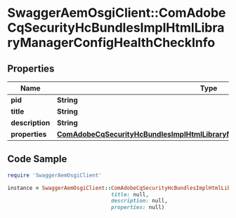 # SwaggerAemOsgiClient::ComAdobeCqSecurityHcBundlesImplHtmlLibraryManagerConfigHealthCheckInfo

## Properties

Name | Type | Description | Notes
------------ | ------------- | ------------- | -------------
**pid** | **String** |  | [optional] 
**title** | **String** |  | [optional] 
**description** | **String** |  | [optional] 
**properties** | [**ComAdobeCqSecurityHcBundlesImplHtmlLibraryManagerConfigHealthCheckProperties**](ComAdobeCqSecurityHcBundlesImplHtmlLibraryManagerConfigHealthCheckProperties.md) |  | [optional] 

## Code Sample

```ruby
require 'SwaggerAemOsgiClient'

instance = SwaggerAemOsgiClient::ComAdobeCqSecurityHcBundlesImplHtmlLibraryManagerConfigHealthCheckInfo.new(pid: null,
                                 title: null,
                                 description: null,
                                 properties: null)
```


